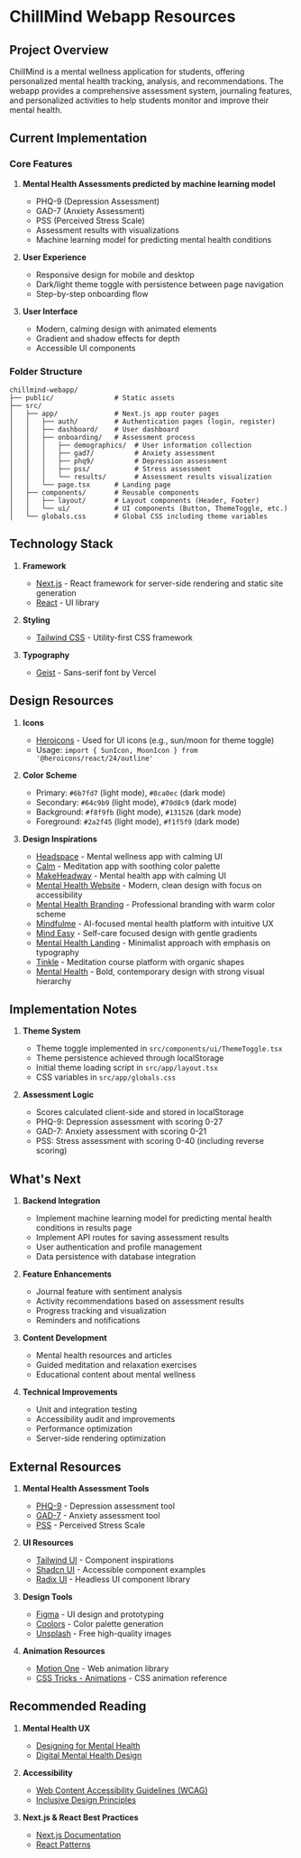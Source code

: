 # ChillMind Webapp Resources

## Project Overview

ChillMind is a mental wellness application for students, offering personalized mental health tracking, analysis, and recommendations. The webapp provides a comprehensive assessment system, journaling features, and personalized activities to help students monitor and improve their mental health.

## Current Implementation

### Core Features

1. **Mental Health Assessments predicted by machine learning model**
   - PHQ-9 (Depression Assessment)
   - GAD-7 (Anxiety Assessment)
   - PSS (Perceived Stress Scale)
   - Assessment results with visualizations
   - Machine learning model for predicting mental health conditions

2. **User Experience**
   - Responsive design for mobile and desktop
   - Dark/light theme toggle with persistence between page navigation
   - Step-by-step onboarding flow

3. **User Interface**
   - Modern, calming design with animated elements
   - Gradient and shadow effects for depth
   - Accessible UI components

### Folder Structure

```
chillmind-webapp/
├── public/               # Static assets
├── src/
│   ├── app/              # Next.js app router pages
│   │   ├── auth/         # Authentication pages (login, register)
│   │   ├── dashboard/    # User dashboard
│   │   ├── onboarding/   # Assessment process
│   │   │   ├── demographics/  # User information collection
│   │   │   ├── gad7/          # Anxiety assessment
│   │   │   ├── phq9/          # Depression assessment
│   │   │   ├── pss/           # Stress assessment
│   │   │   └── results/       # Assessment results visualization
│   │   └── page.tsx      # Landing page
│   ├── components/       # Reusable components
│   │   ├── layout/       # Layout components (Header, Footer)
│   │   └── ui/           # UI components (Button, ThemeToggle, etc.)
│   └── globals.css       # Global CSS including theme variables
```

## Technology Stack

1. **Framework**
   - [Next.js](https://nextjs.org/) - React framework for server-side rendering and static site generation
   - [React](https://reactjs.org/) - UI library

2. **Styling**
   - [Tailwind CSS](https://tailwindcss.com/) - Utility-first CSS framework

3. **Typography**
   - [Geist](https://vercel.com/font) - Sans-serif font by Vercel

## Design Resources

1. **Icons**
   - [Heroicons](https://heroicons.com/) - Used for UI icons (e.g., sun/moon for theme toggle)
   - Usage: `import { SunIcon, MoonIcon } from '@heroicons/react/24/outline'`

2. **Color Scheme**
   - Primary: `#6b7fd7` (light mode), `#8ca0ec` (dark mode)
   - Secondary: `#64c9b9` (light mode), `#70d8c9` (dark mode)
   - Background: `#f8f9fb` (light mode), `#131526` (dark mode)
   - Foreground: `#2a2f45` (light mode), `#f1f5f9` (dark mode)

3. **Design Inspirations**
   - [Headspace](https://www.headspace.com/) - Mental wellness app with calming UI
   - [Calm](https://www.calm.com/) - Meditation app with soothing color palette
   - [MakeHeadway](https://www.makeheadway.com/) - Mental health app with calming UI
   - [Mental Health Website](https://dribbble.com/shots/21680614-Mental-Health-Website) - Modern, clean design with focus on accessibility
   - [Mental Health Branding](https://dribbble.com/shots/21424175-Mental-Health-Branding-Website) - Professional branding with warm color scheme
   - [Mindfulme](https://dribbble.com/shots/25069007-Mindfulme-AI-Driven-Mental-Health-Landing-Page) - AI-focused mental health platform with intuitive UX
   - [Mind Easy](https://dribbble.com/shots/20055453-Mind-Easy-Self-care-Website) - Self-care focused design with gentle gradients
   - [Mental Health Landing](https://dribbble.com/shots/18746818-Mental-Health-Landing-Design-Concept) - Minimalist approach with emphasis on typography
   - [Tinkle](https://dribbble.com/shots/21813993-TINKLE-Meditational-Course-Website) - Meditation course platform with organic shapes
   - [Mental Health](https://dribbble.com/shots/19873767-Mental-health) - Bold, contemporary design with strong visual hierarchy

## Implementation Notes

1. **Theme System**
   - Theme toggle implemented in `src/components/ui/ThemeToggle.tsx`
   - Theme persistence achieved through localStorage
   - Initial theme loading script in `src/app/layout.tsx`
   - CSS variables in `src/app/globals.css`

2. **Assessment Logic**
   - Scores calculated client-side and stored in localStorage
   - PHQ-9: Depression assessment with scoring 0-27
   - GAD-7: Anxiety assessment with scoring 0-21
   - PSS: Stress assessment with scoring 0-40 (including reverse scoring)

## What's Next

1. **Backend Integration**
   - Implement machine learning model for predicting mental health conditions in results page
   - Implement API routes for saving assessment results
   - User authentication and profile management
   - Data persistence with database integration

2. **Feature Enhancements**
   - Journal feature with sentiment analysis
   - Activity recommendations based on assessment results
   - Progress tracking and visualization
   - Reminders and notifications

3. **Content Development**
   - Mental health resources and articles
   - Guided meditation and relaxation exercises
   - Educational content about mental wellness

4. **Technical Improvements**
   - Unit and integration testing
   - Accessibility audit and improvements
   - Performance optimization
   - Server-side rendering optimization

## External Resources

1. **Mental Health Assessment Tools**
   - [PHQ-9](https://www.apa.org/depression-guideline/patient-health-questionnaire.pdf) - Depression assessment tool
   - [GAD-7](https://adaa.org/sites/default/files/GAD-7_Anxiety-updated_0.pdf) - Anxiety assessment tool
   - [PSS](https://www.das.nh.gov/wellness/docs/percieved%20stress%20scale.pdf) - Perceived Stress Scale

2. **UI Resources**
   - [Tailwind UI](https://tailwindui.com/) - Component inspirations
   - [Shadcn UI](https://ui.shadcn.com/) - Accessible component examples
   - [Radix UI](https://www.radix-ui.com/) - Headless UI component library

3. **Design Tools**
   - [Figma](https://www.figma.com/) - UI design and prototyping
   - [Coolors](https://coolors.co/) - Color palette generation
   - [Unsplash](https://unsplash.com/) - Free high-quality images

4. **Animation Resources**
   - [Motion One](https://motion.dev/) - Web animation library
   - [CSS Tricks - Animations](https://css-tricks.com/almanac/properties/a/animation/) - CSS animation reference

## Recommended Reading

1. **Mental Health UX**
   - [Designing for Mental Health](https://www.smashingmagazine.com/2022/10/designing-mental-health-applications-ethical-considerations/)
   - [Digital Mental Health Design](https://www.uxmatters.com/mt/archives/2020/06/designing-digital-mental-health-applications.php)

2. **Accessibility**
   - [Web Content Accessibility Guidelines (WCAG)](https://www.w3.org/WAI/standards-guidelines/wcag/)
   - [Inclusive Design Principles](https://inclusivedesignprinciples.org/)

3. **Next.js & React Best Practices**
   - [Next.js Documentation](https://nextjs.org/docs)
   - [React Patterns](https://reactpatterns.com/) 
